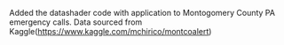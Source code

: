 Added the datashader code with application to Montogomery County PA emergency calls. Data sourced from Kaggle(https://www.kaggle.com/mchirico/montcoalert)

